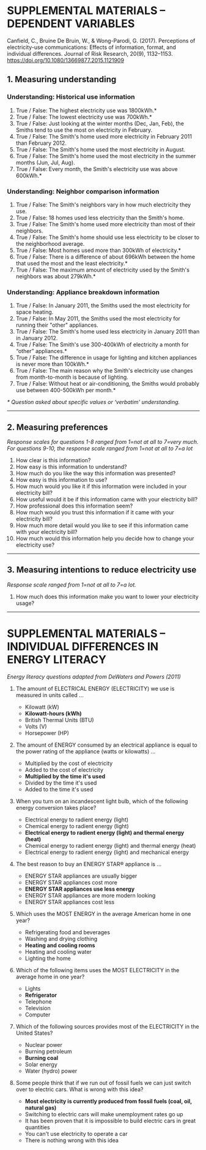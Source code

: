 # SUPPLEMENTAL MATERIALS – DEPENDENT VARIABLES

Canfield, C., Bruine De Bruin, W., & Wong-Parodi, G. (2017). Perceptions of electricity-use communications: Effects of information, format, and individual differences. Journal of Risk Research, 20(9), 1132–1153. https://doi.org/10.1080/13669877.2015.1121909


## 1. Measuring understanding

### Understanding: Historical use information

1.  True / False: The highest electricity use was 1800kWh.\*
2.  True / False: The lowest electricity use was 700kWh.\*
3.  True / False: Just looking at the winter months (Dec, Jan, Feb), the Smiths tend to use the most on electricity in February.
4.  True / False: The Smith's home used more electricity in February 2011 than February 2012.
5.  True / False: The Smith's home used the most electricity in August.
6.  True / False: The Smith's home used the most electricity in the summer months (Jun, Jul, Aug).
7.  True / False: Every month, the Smith's electricity use was above 600kWh.\*

### Understanding: Neighbor comparison information

1.  True / False: The Smith's neighbors vary in how much electricity they use.
2.  True / False: 18 homes used less electricity than the Smith's home.
3.  True / False: The Smith's home used more electricity than most of their neighbors.
4.  True / False: The Smith's home should use less electricity to be closer to the neighborhood average.
5.  True / False: Most homes used more than 300kWh of electricity.\*
6.  True / False: There is a difference of about 696kWh between the home that used the most and the least electricity.\*
7.  True / False: The maximum amount of electricity used by the Smith's neighbors was about 279kWh.\*

### Understanding: Appliance breakdown information

1.  True / False: In January 2011, the Smiths used the most electricity for space heating.
2.  True / False: In May 2011, the Smiths used the most electricity for running their "other" appliances.
3.  True / False: The Smith's home used less electricity in January 2011 than in January 2012.
4.  True / False: The Smith's use 300-400kWh of electricity a month for “other” appliances.\*
5.  True / False: The difference in usage for lighting and kitchen appliances is never more than 100kWh.\*
6.  True / False: The main reason why the Smith's electricity use changes from month-to-month is because of lighting.
7.  True / False: Without heat or air-conditioning, the Smiths would probably use between 400-500kWh per month.\*

*\* Question asked about specific values or ‘verbatim' understanding.*

---

## 2. Measuring preferences

*Response scales for questions 1-8 ranged from 1=not at all to 7=very much. For questions 9-10, the response scale ranged from 1=not at all to 7=a lot*

1.  How clear is this information?
2.  How easy is this information to understand?
3.  How much do you like the way this information was presented?
4.  How easy is this information to use?
5.  How much would you like it if this information were included in your electricity bill?
6.  How useful would it be if this information came with your electricity bill?
7.  How professional does this information seem?
8.  How much would you trust this information if it came with your electricity bill?
9.  How much more detail would you like to see if this information came with your electricity bill?
10. How much would this information help you decide how to change your electricity use?

---

## 3. Measuring intentions to reduce electricity use

*Response scale ranged from 1=not at all to 7=a lot.*

1.  How much does this information make you want to lower your electricity usage?

---

# SUPPLEMENTAL MATERIALS – INDIVIDUAL DIFFERENCES IN ENERGY LITERACY

*Energy literacy questions adapted from DeWaters and Powers (2011)*

1.  The amount of ELECTRICAL ENERGY (ELECTRICITY) we use is measured in units called ...
    -   Kilowatt (kW)
    -   **Kilowatt-hours (kWh)**
    -   British Thermal Units (BTU)
    -   Volts (V)
    -   Horsepower (HP)

2.  The amount of ENERGY consumed by an electrical appliance is equal to the power rating of the appliance (watts or kilowatts) ...
    -   Multiplied by the cost of electricity
    -   Added to the cost of electricity
    -   **Multiplied by the time it's used**
    -   Divided by the time it's used
    -   Added to the time it's used

3.  When you turn on an incandescent light bulb, which of the following energy conversion takes place?
    -   Electrical energy to radient energy (light)
    -   Chemical energy to radient energy (light)
    -   **Electrical energy to radient energy (light) and thermal energy (heat)**
    -   Chemical energy to radient energy (light) and thermal energy (heat)
    -   Electrical energy to radient energy (light) and mechanical energy

4.  The best reason to buy an ENERGY STAR® appliance is ...
    -   ENERGY STAR appliances are usually bigger
    -   ENERGY STAR appliances cost more
    -   **ENERGY STAR appliances use less energy**
    -   ENERGY STAR appliances are more modern looking
    -   ENERGY STAR appliances cost less

5.  Which uses the MOST ENERGY in the average American home in one year?
    -   Refrigerating food and beverages
    -   Washing and drying clothing
    -   **Heating and cooling rooms**
    -   Heating and cooling water
    -   Lighting the home

6.  Which of the following items uses the MOST ELECTRICITY in the average home in one year?
    -   Lights
    -   **Refrigerator**
    -   Telephone
    -   Television
    -   Computer

7.  Which of the following sources provides most of the ELECTRICITY in the United States?
    -   Nuclear power
    -   Burning petroleum
    -   **Burning coal**
    -   Solar energy
    -   Water (hydro) power

8.  Some people think that if we run out of fossil fuels we can just switch over to electric cars. What is wrong with this idea?
    -   **Most electricity is currently produced from fossil fuels (coal, oil, natural gas)**
    -   Switching to electric cars will make unemployment rates go up
    -   It has been proven that it is impossible to build electric cars in great quantities
    -   You can't use electricity to operate a car
    -   There is nothing wrong with this idea